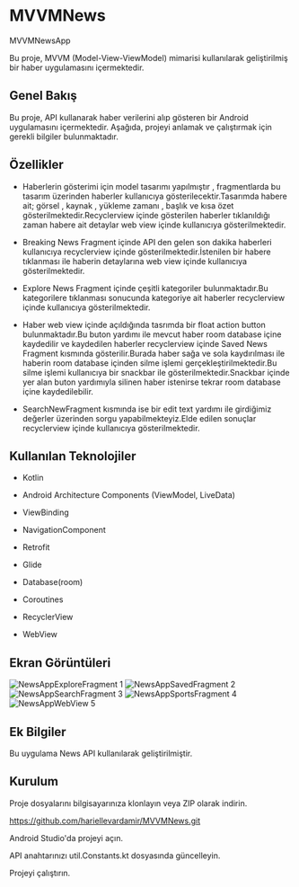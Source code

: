 # MVVMNews
 MVVMNewsApp

 Bu proje, MVVM (Model-View-ViewModel) mimarisi kullanılarak geliştirilmiş bir haber uygulamasını içermektedir.

## Genel Bakış

Bu proje, API kullanarak haber verilerini alıp gösteren bir Android uygulamasını içermektedir. Aşağıda, projeyi anlamak ve çalıştırmak için gerekli bilgiler bulunmaktadır.

## Özellikler

- Haberlerin gösterimi için model tasarımı yapılmıştır , fragmentlarda bu tasarım üzerinden haberler kullanıcıya gösterilecektir.Tasarımda habere ait; görsel , kaynak , yükleme zamanı , başlık ve kısa özet gösterilmektedir.Recyclerview içinde gösterilen haberler tıklanıldığı zaman habere ait detaylar web view içinde kullanıcıya gösterilmektedir.

- Breaking News Fragment içinde API den gelen son dakika haberleri kullanıcıya recyclerview içinde gösterilmektedir.İstenilen bir habere tıklanması ile haberin detaylarına web view içinde kullanıcıya gösterilmektedir.

- Explore News Fragment içinde çeşitli kategoriler bulunmaktadır.Bu kategorilere tıklanması sonucunda kategoriye ait haberler recyclerview içinde kullanıcıya gösterilmektedir.

- Haber web view içinde açıldığında tasrımda bir float action button bulunmaktadır.Bu buton yardımı ile mevcut haber room database içine kaydedilir ve kaydedilen haberler recyclerview içinde Saved News Fragment kısmında gösterilir.Burada haber sağa ve sola kaydırılması ile haberin room database içinden silme işlemi gerçekleştirilmektedir.Bu silme işlemi kullanıcıya bir snackbar ile gösterilmektedir.Snackbar içinde yer alan buton yardımıyla silinen haber istenirse tekrar room 
database içine kaydedilebilir.

- SearchNewFragment kısmında ise bir edit text yardımı ile girdiğimiz değerler üzerinden sorgu yapabilmekteyiz.Elde edilen sonuçlar recyclerview içinde kullanıcıya gösterilmektedir.

## Kullanılan Teknolojiler

- Kotlin

- Android Architecture Components (ViewModel, LiveData)

- ViewBinding

- NavigationComponent

- Retrofit

- Glide

- Database(room)

- Coroutines

- RecyclerView

- WebView


## Ekran Görüntüleri

![NewsAppExploreFragment 1](app/src/main/java/com/androiddevs/mvvmnewsapp/ui/mvvmnesapp/util/screenshots/NewsAppExploreFragment.jpg)
![NewsAppSavedFragment 2](app/src/main/java/com/androiddevs/mvvmnewsapp/ui/mvvmnesapp/util/screenshots/NewsAppSavedFragment.jpg)
![NewsAppSearchFragment 3](app/src/main/java/com/androiddevs/mvvmnewsapp/ui/mvvmnesapp/util/screenshots/NewsAppSearchFragment.jpg)
![NewsAppSportsFragment 4](app/src/main/java/com/androiddevs/mvvmnewsapp/ui/mvvmnesapp/util/screenshots/NewsAppSportsFragment.jpg)
![NewsAppWebView 5](app/src/main/java/com/androiddevs/mvvmnewsapp/ui/mvvmnesapp/util/screenshots/NewsAppWebView.jpg)


## Ek Bilgiler

Bu uygulama News API kullanılarak geliştirilmiştir.


## Kurulum

Proje dosyalarını bilgisayarınıza klonlayın veya ZIP olarak indirin.

https://github.com/hariellevardamir/MVVMNews.git

Android Studio'da projeyi açın.

API anahtarınızı util.Constants.kt dosyasında güncelleyin.

Projeyi çalıştırın.
